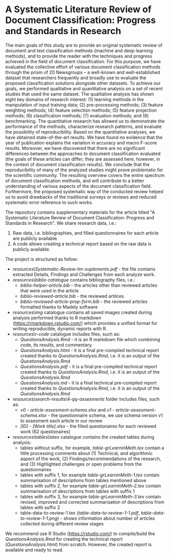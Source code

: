 # A Systematic Literature Review of Document Classification: Progress and Standards in Research

The main goals of this study are to provide an original systematic review of document and text classification methods (machine and deep learning methods), and to provide the reader with the techniques and progress achieved in the field of document classification. For this purpose, we have evaluated the collective effort of various document classification methods through the prism of 20 Newsgroups – a well-known and well-established dataset that researchers frequently and broadly use to evaluate the proposed classification solutions alongside other datasets. To achieve our goals, we performed qualitative and quantitative analysis on a set of recent studies that used the same dataset. The qualitative analysis has shown eight key domains of research interest: (1) learning methods in the manipulation of input training data; (2) pre-processing methods; (3) feature weighting methods; (4) feature selection methods; (5) feature projection methods; (6) classification methods; (7) evaluation methods; and (8) benchmarking. The quantitative research has allowed us to demonstrate the performance of the methods, characterize research patterns, and evaluate the possibility of reproducibility. Based on the quantitative analyses, we have obtained state-of-the-art results. We have found no evidence that the year of publication explains the variation in accuracy and macro F-score results. Moreover, we have discovered that there are no significant differences between the approaches to document classification evaluated (the goals of these articles can differ; they are assessed here, however, in the context of document classification results). We conclude that the reproducibility of many of the analyzed studies might prove problematic for the scientific community. The resulting overview covers the entire spectrum of document classification methods, and will contribute to a better understanding of various aspects of the document classification field. Furthermore, the proposed systematic way of the conducted review helped us to avoid drawbacks of the traditional surveys or reviews and reduced systematic error reference to such works. 

The repository contains supplementary materials for the article titled "A Systematic Literature Review of Document Classification: Progress and Standards in Research". We share research data, i.e.:
1. Raw data, i.e. bibliographies, and filled questionnaires for each article are publicly available.
2. A code allows creating a technical report based on the raw data is publicly available.

The project is structured as follow:
* *resources\Systematic-Review-tm-suplements.pdf* - the file contains extracted Details, Findings and Challenges from each analyze work.
* *resources\biblio catalogue* contains bibliography files, i.e.:
  * *biblio-helper-article.bib* - the articles other than reviewed articles that were used in the article
  * *biblio-reviewed-article.bib* - the reviewed artilces
  * *biblio-reviewed-article-prop-form.bib* - the reviewed articles formatted thanks to Madely software
* *resources\img* catalogue contains all saved images created during analysis performed thanks to R markdown (https://rmarkdown.rstudio.com/) which provides a unified format for writing reproducible, dynamic reports with R.
* *resources\r-code* catalogue includes files, such as:
  * *QuestionsAnalysis.Rmd* - it is an R markdown file which combining code, its results, and commentary.
  * *QuestionsAnalysis.html* - it is a final pre-compiled technical report created thanks to *QuestionsAnalysis.Rmd*, i.e. it is an output of the *QuestionsAnalysis.Rmd*
  * *QuestionsAnalysis.pdf* - it is a final pre-compiled technical report created thanks to *QuestionsAnalysis.Rmd*, i.e. it is an output of the *QuestionsAnalysis.Rmd*
  * *QuestionsAnalysis.md* - it is a final technical pre-compiled report created thanks to *QuestionsAnalysis.Rmd*, i.e. it is an output of the *QuestionsAnalysis.Rmd*
* *resources\search-results\4-qq-assesments* folder includes files, such as:
  * *v0 - article-assesment-schema.xlsx* and *v1 - article-assesment-schema.xlsx* - the questionnaire schema, we use schema version v1 to assesment each article in our review
  * *[ID] - [Work title].xlsx* - the filled questionaires for each reviewed work (62 questionaires)
* *resources\tables\latex* catalogue contains the created tables during analysis:
  * tables without suffix, for example, *table-grLearninMeth.tex* contain a little processing comments about (1) Technical, and algorithmic aspect of the work, (2) Findings/recommendations of the research, and (3) Highlighted challenges or open problems from the questionnaires
  * tables with suffix 1, for example *table-grLearninMeth-1.tex* contain summarisation of descriptions from tables mentioned above
  * tables with suffix 2, for example *table-grLearninMeth-2.tex* contain summarisation of descriptions from tables with suffix 1
  * tables with suffix 3, for example *table-grLearninMeth-3.tex* contain revised, improved and corrected summarisation of descriptions from tables with suffix 2
  * table-data-to-review-1.tex (*table-data-to-review-1-1.pdf*, *table-data-to-review-1-1.png*) - shows information about number of articles collected during different review stages

We recommend use R Studio (https://rstudio.com/) to compile/build the *QuestionsAnalysis.Rmd* for creating the technical report (*QuestionsAnalysis.html*) from scratch. However, the created report is available and ready to read.
